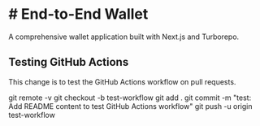 # # End-to-End Wallet

A comprehensive wallet application built with Next.js and Turborepo.

## Testing GitHub Actions

This change is to test the GitHub Actions workflow on pull requests.

git remote -v
git checkout -b test-workflow
git add .
git commit -m "test: Add README content to test GitHub Actions workflow"
git push -u origin test-workflow